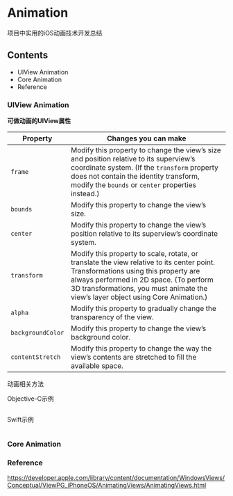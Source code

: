 # Animation

项目中实用的iOS动画技术开发总结

## Contents

- UIView Animation
- Core Animation
- Reference

### UIView Animation

**可做动画的UIView属性**

| Property          | Changes you can make                     |
| ----------------- | ---------------------------------------- |
| `frame`           | Modify this property to change the view’s size and position relative to its superview’s coordinate system. (If the `transform` property does not contain the identity transform, modify the `bounds` or `center` properties instead.) |
| `bounds`          | Modify this property to change the view’s size. |
| `center`          | Modify this property to change the view’s position relative to its superview’s coordinate system. |
| `transform`       | Modify this property to scale, rotate, or translate the view relative to its center point. Transformations using this property are always performed in 2D space. (To perform 3D transformations, you must animate the view’s layer object using Core Animation.) |
| `alpha`           | Modify this property to gradually change the transparency of the view. |
| `backgroundColor` | Modify this property to change the view’s background color. |
| `contentStretch`  | Modify this property to change the way the view’s contents are stretched to fill the available space. |

动画相关方法

Objective-C示例

```objective-c

```

Swift示例

```swift

```

### Core Animation



### Reference

https://developer.apple.com/library/content/documentation/WindowsViews/Conceptual/ViewPG_iPhoneOS/AnimatingViews/AnimatingViews.html
